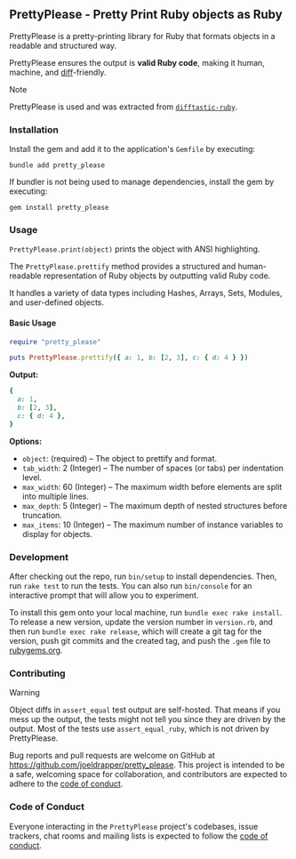 ## PrettyPlease - Pretty Print Ruby objects as Ruby

PrettyPlease is a pretty-printing library for Ruby that formats objects in a readable and structured way.

PrettyPlease ensures the output is **valid Ruby code**, making it human, machine, and [diff](https://github.com/joeldrapper/difftastic-ruby)-friendly.

> [!NOTE]
> PrettyPlease is used and was extracted from [`difftastic-ruby`](https://github.com/joeldrapper/difftastic-ruby).

### Installation

Install the gem and add it to the application's `Gemfile` by executing:

```shell
bundle add pretty_please
```

If bundler is not being used to manage dependencies, install the gem by executing:

```shell
gem install pretty_please
```

### Usage

`PrettyPlease.print(object)` prints the object with ANSI highlighting.

The `PrettyPlease.prettify` method provides a structured and human-readable representation of Ruby objects by outputting valid Ruby code.

It handles a variety of data types including Hashes, Arrays, Sets, Modules, and user-defined objects.

#### Basic Usage

```ruby
require "pretty_please"

puts PrettyPlease.prettify({ a: 1, b: [2, 3], c: { d: 4 } })
```

**Output:**

```ruby
{
  a: 1,
  b: [2, 3],
  c: { d: 4 },
}
```

**Options:**

- `object`: (required) – The object to prettify and format.
- `tab_width`: 2 (Integer) – The number of spaces (or tabs) per indentation level.
- `max_width`: 60 (Integer) – The maximum width before elements are split into multiple lines.
- `max_depth`: 5 (Integer) – The maximum depth of nested structures before truncation.
- `max_items`: 10 (Integer) – The maximum number of instance variables to display for objects.

### Development

After checking out the repo, run `bin/setup` to install dependencies. Then, run `rake test` to run the tests. You can also run `bin/console` for an interactive prompt that will allow you to experiment.

To install this gem onto your local machine, run `bundle exec rake install`. To release a new version, update the version number in `version.rb`, and then run `bundle exec rake release`, which will create a git tag for the version, push git commits and the created tag, and push the `.gem` file to [rubygems.org](https://rubygems.org).

### Contributing

> [!WARNING]
> Object diffs in `assert_equal` test output are self-hosted. That means if you mess up the output, the tests might not tell you since they are driven by the output. Most of the tests use `assert_equal_ruby`, which is not driven by PrettyPlease.

Bug reports and pull requests are welcome on GitHub at https://github.com/joeldrapper/pretty_please. This project is intended to be a safe, welcoming space for collaboration, and contributors are expected to adhere to the [code of conduct](https://github.com/joeldrapper/pretty_please/blob/main/CODE_OF_CONDUCT.md).

### Code of Conduct

Everyone interacting in the `PrettyPlease` project's codebases, issue trackers, chat rooms and mailing lists is expected to follow the [code of conduct](https://github.com/joeldrapper/pretty_please/blob/main/CODE_OF_CONDUCT.md).
